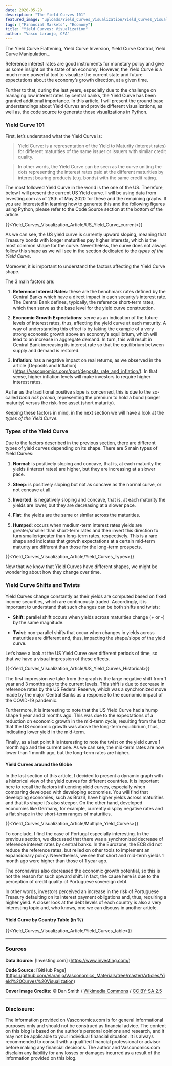 ```yaml
---
date: 2020-05-28
description: "The Yield Curves 101"
featured_image: "uploads/Yield_Curves_Visualization/Yield_Curves_Visualization_Cover.jpg"
tags: ["Financial Markets", "Economy"]
title: "Yield Curves: Visualization"
author: "Vasco Laranjo, CFA"
---
```

The Yield Curve Flattening, Yield Curve Inversion, Yield Curve Control, Yield Curve Manipulation…

Reference interest rates are good instruments for monetary policy and give us some insight on the state of an economy. However, the Yield Curve is a much more powerful tool to visualize the current state and future expectations about the economy’s growth direction, at a given time. 

Further to that, during the last years, especially due to the challenge on managing low interest rates by central banks, the Yield Curve has been granted additional importance. In this article, I will present the ground base understandings about Yield Curves and provide different visualizations, as well as, the code source to generate those visualizations in Python.

### Yield Curve 101

First, let’s understand what the Yield Curve is:

> Yield Curve: is a representation of the Yield to Maturity (interest rates) for different maturities of the same issuer or issuers with similar credit quality.

> In other words, the Yield Curve can be seen as the curve uniting the dots representing the interest rates paid at the different maturities by interest bearing products (e.g. bonds) with the same credit rating.

The most followed Yield Curve in the world is the one of the US. Therefore, below I will present the current US Yield curve. I will be using data from Investing.com as of 28th of May 2020 for these and the remaining graphs. If you are interested in learning how to generate this and the following figures using Python, please refer to the Code Source section at the bottom of the article. 

{{<Yield_Curves_Visualization_Article/US_Yield_Curve_current>}}

As we can see, the US yield curve is currently upward sloping, meaning that Treasury bonds with longer maturities pay higher interests, which is the most common shape for the curve. Nevertheless, the curve does not always follow this shape as we will see in the section dedicated to the *types of the Yield Curve*.

Moreover, it is important to understand the factors affecting the Yield Curve shape. 

The 3 main factors are:

1. **Reference Interest Rates**: these are the benchmark rates defined by the Central Banks which have a direct impact in each security’s interest rate. The Central Bank defines, typically, the reference short-term rates, which then serve as the base level for the yield curve construction.

2. **Economic Growth Expectations**: serve as an indication of the future levels of interest rates, thus, affecting the yield curve at each maturity. A way of understanding this effect is by taking the example of a very strong economic growth above an economy’s equilibrium, which will lead to an increase in aggregate demand. In turn, this will result in Central Bank increasing its interest rate so that the equilibrium between supply and demand is restored.

3. **Inflation**: has a negative impact on real returns, as we observed in the article [Deposits and Inflation] (https://vasconomics.com/post/deposits_rate_and_inflation/). In that sense, higher inflation levels will make investors to require higher interest rates.

As far as the traditional positive slope is concerned, this is due to the so-called *bond risk premia*, representing the premium to hold a bond (longer maturity) versus the risk-free asset (short maturity).

Keeping these factors in mind, in the next section we will have a look at the *types of the Yield Curve*.


### Types of the Yield Curve

Due to the factors described in the previous section, there are different types of yield curves depending on its shape. 
There are 5 main types of Yield Curves:

1. **Normal**: is positively sloping and concave, that is, at each maturity the yields (interest rates) are higher, but they are increasing at a slower pace.

2. **Steep**: is positively sloping but not as concave as the normal curve, or not concave at all.

3. **Inverted**: is negatively sloping and concave, that is, at each maturity the yields are lower, but they are decreasing at a slower pace.

4. **Flat**: the yields are the same or similar across the maturities.

5. **Humped**: occurs when medium-term interest rates yields are greater/smaller than short-term rates and then invert this direction to turn smaller/greater than long-term rates, respectively. This is a rare shape and indicates that growth expectations at a certain mid-term maturity are different than those for the long-term prospects.

{{<Yield_Curves_Visualization_Article/Yield_Curves_Types>}}

Now that we know that Yield Curves have different shapes, we might be wondering about how they change over time.

### Yield Curve Shifts and Twists

Yield Curves change constantly as their yields are computed based on fixed income securities, which are continuously traded. Accordingly, it is important to understand that such changes can be both shifts and twists:

* **Shift**: parallel shift occurs when yields across maturities change (+ or -) by the same magnitude.

* **Twist**: non-parallel shifts that occur when changes in yields across maturities are different and, thus, impacting the shape/slope of the yield curve.

Let’s have a look at the US Yield Curve over different periods of time, so that we have a visual impression of these effects.

{{<Yield_Curves_Visualization_Article/US_Yield_Curves_Historical>}}

The first impression we take from the graph is the large negative shift from 1 year and 3 months ago to the current levels. This shift is due to decrease in reference rates by the US Federal Reserve, which was a synchronized move made by the major Central Banks as a response to the economic impact of the COVID-19 pandemic. 

Furthermore, it is interesting to note that the US Yield Curve had a hump shape 1 year and 3 months ago. This was due to the expectations of a reduction on economic growth in the mid-term cycle, resulting from the fact that the US economic growth was above the long-term equilibrium, thus, indicating lower yield in the mid-term. 

Finally, as a last point it is interesting to note the twist on the yield curve 1 month ago and the current one. As we can see, the mid-term rates are now lower than 1 month ago, but the long-term rates are higher.

#### Yield Curves around the Globe

In the last section of this article, I decided to present a dynamic graph with a historical view of the yield curves for different countries. It is important here to recall the factors influencing yield curves, especially when comparing developed with developing economies. You will find that developing economies, such as Brazil, have higher yields across maturities and that its shape it’s also steeper. On the other hand, developed economies like Germany, for example, currently display negative rates and a flat shape in the short-term ranges of maturities.

{{<Yield_Curves_Visualization_Article/Multiple_Yield_Curves>}}

To conclude, I find the case of Portugal especially interesting. In the previous section, we discussed that there was a synchronized decrease of reference interest rates by central banks. In the Eurozone, the ECB did not reduce the reference rates, but relied on other tools to implement an expansionary policy. Nevertheless, we see that short and mid-term yields 1 month ago were higher than those of 1 year ago. 

The coronavirus also decreased the economic growth potential, so this is not the reason for such upward shift. In fact, the cause here is due to the perception of credit quality of Portuguese sovereign debt. 

In other words, investors perceived an increase in the risk of Portuguese Treasury defaulting on its interest payment obligations and, thus, requiring a higher yield. A closer look at the debt levels of each country is also a very interesting topic and, who knows, one we can discuss in another article.

#### Yield Curve by Country Table (in %)

{{<Yield_Curves_Visualization_Article/Yield_Curves_table>}}

---
### Sources

**Data Source:** [Investing.com] (https://www.investing.com/)

**Code Source:** 
[GitHub Page] (https://github.com/vlaranjo/Vasconomics_Materials/tree/master/Articles/Yield%20Curves%20Visualization)

**Cover Image Credits:**  © Dan Smith / [Wikimedia Commons](https://commons.wikimedia.org/wiki/File:Federal_Reserve.jpg#filelinks) / [CC BY-SA 2.5](https://creativecommons.org/licenses/by-sa/2.5/deed.en)

---
### Disclosure: 

The information provided on Vasconomics.com is for general informational purposes only and should not be construed as financial advice. The content on this blog is based on the author's personal opinions and research, and it may not be applicable to your individual financial situation. It is always recommended to consult with a qualified financial professional or advisor before making any financial decisions. The author and Vasconomics.com disclaim any liability for any losses or damages incurred as a result of the information provided on this blog.